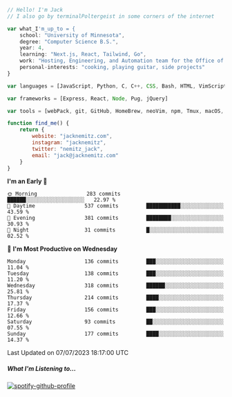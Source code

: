 ```javascript
// Hello! I'm Jack
// I also go by terminalPoltergeist in some corners of the internet

var what_I'm_up_to = {
    school: "University of Minnesota",
    degree: "Computer Science B.S.",
    year: 4,
    learning: "Next.js, React, Tailwind, Go",
    work: "Hosting, Engineering, and Automation team for the Office of Information Technology at UMN",
    personal-interests: "cooking, playing guitar, side projects"
}

var languages = [JavaScript, Python, C, C++, CSS, Bash, HTML, VimScript]

var frameworks = [Express, React, Node, Pug, jQuery]

var tools = [webPack, git, GitHub, HomeBrew, neoVim, npm, Tmux, macOS, Ubuntu, Docker, Nginx]

function find_me() {
    return {
        website: "jacknemitz.com",
        instagram: "jacknemitz",
        twitter: "nemitz_jack",
        email: "jack@jacknemitz.com"
    }
}
```

<!--START_SECTION:waka-->
**I'm an Early 🐤** 

```text
🌞 Morning                283 commits         ██████░░░░░░░░░░░░░░░░░░░   22.97 % 
🌆 Daytime                537 commits         ███████████░░░░░░░░░░░░░░   43.59 % 
🌃 Evening                381 commits         ████████░░░░░░░░░░░░░░░░░   30.93 % 
🌙 Night                  31 commits          █░░░░░░░░░░░░░░░░░░░░░░░░   02.52 % 
```
📅 **I'm Most Productive on Wednesday** 

```text
Monday                   136 commits         ███░░░░░░░░░░░░░░░░░░░░░░   11.04 % 
Tuesday                  138 commits         ███░░░░░░░░░░░░░░░░░░░░░░   11.20 % 
Wednesday                318 commits         ██████░░░░░░░░░░░░░░░░░░░   25.81 % 
Thursday                 214 commits         ████░░░░░░░░░░░░░░░░░░░░░   17.37 % 
Friday                   156 commits         ███░░░░░░░░░░░░░░░░░░░░░░   12.66 % 
Saturday                 93 commits          ██░░░░░░░░░░░░░░░░░░░░░░░   07.55 % 
Sunday                   177 commits         ████░░░░░░░░░░░░░░░░░░░░░   14.37 % 
```



 Last Updated on 07/07/2023 18:17:00 UTC
<!--END_SECTION:waka-->

##### What I'm Listening to...

[![spotify-github-profile](https://spotify-github-profile.vercel.app/api/view?uid=jack.nemitz&cover_image=true&show_offline=true&bar_color=53b14f&bar_color_cover=false&background_color=121212FF)](https://spotify-github-profile.vercel.app/api/view?uid=jack.nemitz&redirect=true)

